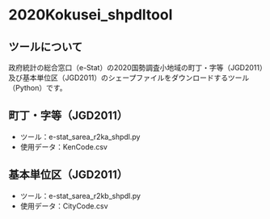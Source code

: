 # 2020Kokusei_shpdltool
## ツールについて
政府統計の総合窓口（e-Stat）の2020国勢調査小地域の町丁・字等（JGD2011）及び基本単位区（JGD2011）のシェープファイルをダウンロードするツール（Python）です。

## 町丁・字等（JGD2011）
- ツール：e-stat_sarea_r2ka_shpdl.py
- 使用データ：KenCode.csv

## 基本単位区（JGD2011）
- ツール：e-stat_sarea_r2kb_shpdl.py
- 使用データ：CityCode.csv
